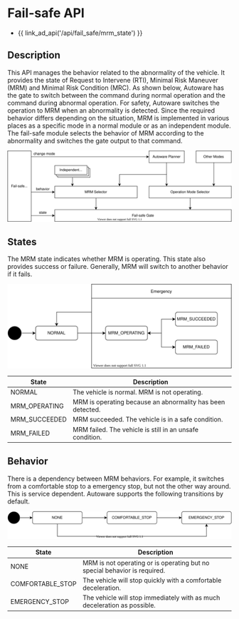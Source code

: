 # Fail-safe API

- {{ link_ad_api('/api/fail_safe/mrm_state') }}

## Description

This API manages the behavior related to the abnormality of the vehicle.
It provides the state of Request to Intervene (RTI), Minimal Risk Maneuver (MRM) and Minimal Risk Condition (MRC).
As shown below, Autoware has the gate to switch between the command during normal operation and the command during abnormal operation.
For safety, Autoware switches the operation to MRM when an abnormality is detected.
Since the required behavior differs depending on the situation, MRM is implemented in various places as a specific mode in a normal module or as an independent module.
The fail-safe module selects the behavior of MRM according to the abnormality and switches the gate output to that command.

![fail-safe-architecture](./architecture.drawio.svg)

## States

The MRM state indicates whether MRM is operating. This state also provides success or failure.
Generally, MRM will switch to another behavior if it fails.

![mrm-state](./mrm-state.drawio.svg)

| State         | Description                                                |
| ------------- | ---------------------------------------------------------- |
| NORMAL        | The vehicle is normal. MRM is not operating.               |
| MRM_OPERATING | MRM is operating because an abnormality has been detected. |
| MRM_SUCCEEDED | MRM succeeded. The vehicle is in a safe condition.         |
| MRM_FAILED    | MRM failed. The vehicle is still in an unsafe condition.   |

## Behavior

There is a dependency between MRM behaviors. For example, it switches from a comfortable stop to a emergency stop, but not the other way around.
This is service dependent. Autoware supports the following transitions by default.

![mrm-behavior](./mrm-behavior.drawio.svg)

| State            | Description                                                               |
| ---------------- | ------------------------------------------------------------------------- |
| NONE             | MRM is not operating or is operating but no special behavior is required. |
| COMFORTABLE_STOP | The vehicle will stop quickly with a comfortable deceleration.            |
| EMERGENCY_STOP   | The vehicle will stop immediately with as much deceleration as possible.  |
